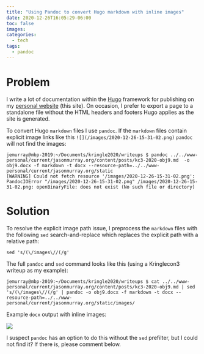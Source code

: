 ```yaml
---
title: "Using Pandoc to convert Hugo markdown with inline images"
date: 2020-12-26T16:05:29-06:00
toc: false
images:
categories:
  - tech
tags: 
  - pandoc
---
```


# Problem

I write a lot of documentation within the [Hugo](https://gohugo.io/) framework for publishing on my [personal website](https://jasonmurray.org) (this site).  On occasion, I prefer to export a page to a standalone file without the HTML headers and footers Hugo applies as the site is generated.  

To convert Hugo `markdown` files I use `pandoc`.  If the `markdown` files contain explicit image links like this `![](/images/2020-12-26-15-31-02.png)` `pandoc` will not find the images:

```
jemurray@mbp-2019:~/Documents/kringle2020/writeups $ pandoc ../../www-personal/current/jasonmurray.org/content/posts/kc3-2020-obj9.md  -o obj9.docx -f markdown -t docx --resource-path=../../www-personal/current/jasonmurray.org/static
[WARNING] Could not fetch resource '/images/2020-12-26-15-31-02.png': PandocIOError "/images/2020-12-26-15-31-02.png" /images/2020-12-26-15-31-02.png: openBinaryFile: does not exist (No such file or directory)
```

# Solution

To resolve the explicit image path issue, I preprocess the `markdown` files with the following `sed` search-and-replace which replaces the explicit path with a relative path: 

```
sed 's/(\/images\//(/g'
```

The full `pandoc` and `sed` command looks like this (using a Kringlecon3 writeup as my example):

```
jemurray@mbp-2019:~/Documents/kringle2020/writeups $ cat ../../www-personal/current/jasonmurray.org/content/posts/kc3-2020-obj9.md | sed 's/(\/images\//(/g' | pandoc -o obj9.docx -f markdown -t docx --resource-path=../../www-personal/current/jasonmurray.org/static/images/
```

Example `docx` output with inline images:

![](/images/2020-12-26-16-21-58.png)



I suspect `pandoc` has an option to do this without the `sed` prefilter, but I could not find it?  If there is, please comment below.